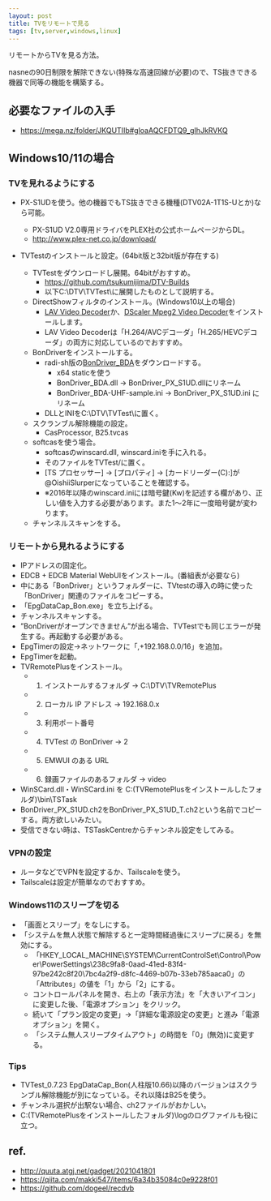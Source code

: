 ```yaml
---
layout: post
title: TVをリモートで見る
tags: [tv,server,windows,linux]
---
```


リモートからTVを見る方法。

nasneの90日制限を解除できない(特殊な高速回線が必要)ので、TS抜きできる機器で同等の機能を構築する。

## 必要なファイルの入手

* https://mega.nz/folder/JKQUTIIb#gloaAQCFDTQ9_gIhJkRVKQ

## Windows10/11の場合
### TVを見れるようにする

* PX-S1UDを使う。他の機器でもTS抜きできる機種(DTV02A-1T1S-Uとか)なら可能。
  * PX-S1UD V2.0専用ドライバをPLEX社の公式ホームページからDL。
  * http://www.plex-net.co.jp/download/

* TVTestのインストールと設定。(64bit版と32bit版が存在する)
  * TVTestをダウンロードし展開。64bitがおすすめ。
    * https://github.com/tsukumijima/DTV-Builds
    * 以下C:\DTV\TVTest\に展開したものとして説明する。
  * DirectShowフィルタのインストール。(Windows10以上の場合)
    * [LAV Video Decoder](https://github.com/Nevcairiel/LAVFilters/releases)か、[DScaler Mpeg2 Video Decoder](https://www.free-codecs.com/download/dscaler_mpeg_filters.htm)をインストールします。
    * LAV Video Decoderは「H.264/AVCデコーダ」「H.265/HEVCデコーダ」の両方に対応しているのでおすすめ。
  * BonDriverをインストールする。
    * radi-sh版の[BonDriver_BDA](https://github.com/radi-sh/BonDriver_BDA/releases)をダウンロードする。
      * x64 staticを使う
      * BonDriver_BDA.dll → BonDriver_PX_S1UD.dllにリネーム
      * BonDriver_BDA-UHF-sample.ini → BonDriver_PX_S1UD.ini にリネーム
    * DLLとINIをC:\DTV\TVTest\に置く。
  * スクランブル解除機能の設定。
    * CasProcessor, B25.tvcas
  * softcasを使う場合。
    * softcasのwinscard.dll, winscard.iniを手に入れる。
    * そのファイルをTVTest/に置く。
    *  [TS プロセッサー] → [プロパティ] → [カードリーダー(C):]が@OishiiSlurperになっていることを確認する。
    * ※2016年以降のwinscard.iniには暗号鍵(Kw)を記述する欄があり、正しい値を入力する必要があります。また1～2年に一度暗号鍵が変わります。
  * チャンネルスキャンをする。

### リモートから見れるようにする

* IPアドレスの固定化。
* EDCB + EDCB Material WebUIをインストール。(番組表が必要なら)
 * 中にある「BonDriver」というフォルダーに、TVtestの導入の時に使った「BonDriver」関連のファイルをコピーする。
 * 「EpgDataCap_Bon.exe」を立ち上げる。
 * チャンネルスキャンする。
 * ”BonDriverがオープンできません”が出る場合、TVTestでも同じエラーが発生する。再起動する必要がある。
 * EpgTimerの設定→ネットワークに「,+192.168.0.0/16」を追加。
 * EpgTimerを起動。
* TVRemotePlusをインストール。
  * 1. インストールするフォルダ → C:\DTV\TVRemotePlus
  * 2. ローカル IP アドレス → 192.168.0.x
  * 3. 利用ポート番号
  * 4. TVTest の BonDriver → 2
  * 5. EMWUI のある URL
  * 6. 録画ファイルのあるフォルダ → video
 * WinSCard.dll・WinSCard.ini を C:\(TVRemotePlusをインストールしたフォルダ)\bin\TSTask
 * BonDriver_PX_S1UD.ch2をBonDriver_PX_S1UD_T.ch2という名前でコピーする。両方欲しいみたい。
 * 受信できない時は、TSTaskCentreからチャンネル設定をしてみる。

### VPNの設定

* ルータなどでVPNを設定するか、Tailscaleを使う。
* Tailscaleは設定が簡単なのでおすすめ。

### Windows11のスリープを切る

* 「画面とスリープ」をなしにする。
* 「システムを無人状態で解除すると一定時間経過後にスリープに戻る」を無効にする。
  * 「HKEY_LOCAL_MACHINE\SYSTEM\CurrentControlSet\Control\Power\PowerSettings\238c9fa8-0aad-41ed-83f4-97be242c8f20\7bc4a2f9-d8fc-4469-b07b-33eb785aaca0」の「Attributes」の値を「1」から「2」にする。
  * コントロールパネルを開き、右上の「表示方法」を「大きいアイコン」に変更した後、「電源オプション」をクリック。
  * 続いて「プラン設定の変更」→「詳細な電源設定の変更」と進み「電源オプション」を開く。
  * 「システム無人スリープタイムアウト」の時間を「0」(無効)に変更する。

### Tips

* TVTest_0.7.23 EpgDataCap_Bon(人柱版10.66)以降のバージョンはスクランブル解除機能が別になっている。それ以降はB25を使う。
* チャンネル選択が出駅ない場合、ch2ファイルがおかしい。
* C:\(TVRemotePlusをインストールしたフォルダ)\logのログファイルも役に立つ。

## ref.

* http://quuta.atgj.net/gadget/2021041801
* https://qiita.com/makki547/items/6a34b35084c0e9228f01
* https://github.com/dogeel/recdvb
